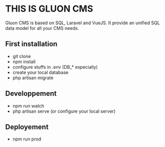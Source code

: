 # THIS IS GLUON CMS 

Gluon CMS is based on SQL, Laravel and VueJS. 
It provide an unified SQL data model for all your CMS needs.

## First installation

* git clone
* npm install
* configure stuffs in .env (DB_* especially)
* create your local database
* php artisan migrate

## Developpement

* npm run watch
* php artisan serve (or configure your local server)

## Deployement

* npm run prod


